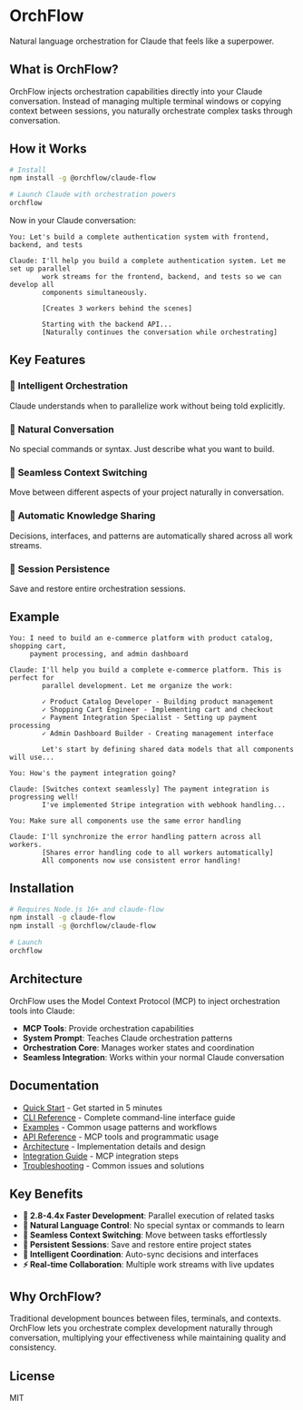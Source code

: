 # OrchFlow

Natural language orchestration for Claude that feels like a superpower.

## What is OrchFlow?

OrchFlow injects orchestration capabilities directly into your Claude conversation. Instead of managing multiple terminal windows or copying context between sessions, you naturally orchestrate complex tasks through conversation.

## How it Works

```bash
# Install
npm install -g @orchflow/claude-flow

# Launch Claude with orchestration powers
orchflow
```

Now in your Claude conversation:

```
You: Let's build a complete authentication system with frontend, backend, and tests

Claude: I'll help you build a complete authentication system. Let me set up parallel 
        work streams for the frontend, backend, and tests so we can develop all 
        components simultaneously.

        [Creates 3 workers behind the scenes]
        
        Starting with the backend API...
        [Naturally continues the conversation while orchestrating]
```

## Key Features

### 🧠 **Intelligent Orchestration**
Claude understands when to parallelize work without being told explicitly.

### 💬 **Natural Conversation**
No special commands or syntax. Just describe what you want to build.

### 🔄 **Seamless Context Switching**
Move between different aspects of your project naturally in conversation.

### 🔗 **Automatic Knowledge Sharing**
Decisions, interfaces, and patterns are automatically shared across all work streams.

### 💾 **Session Persistence**
Save and restore entire orchestration sessions.

## Example

```
You: I need to build an e-commerce platform with product catalog, shopping cart, 
     payment processing, and admin dashboard

Claude: I'll help you build a complete e-commerce platform. This is perfect for 
        parallel development. Let me organize the work:

        ✓ Product Catalog Developer - Building product management
        ✓ Shopping Cart Engineer - Implementing cart and checkout
        ✓ Payment Integration Specialist - Setting up payment processing  
        ✓ Admin Dashboard Builder - Creating management interface

        Let's start by defining shared data models that all components will use...

You: How's the payment integration going?

Claude: [Switches context seamlessly] The payment integration is progressing well! 
        I've implemented Stripe integration with webhook handling...

You: Make sure all components use the same error handling

Claude: I'll synchronize the error handling pattern across all workers. 
        [Shares error handling code to all workers automatically]
        All components now use consistent error handling!
```

## Installation

```bash
# Requires Node.js 16+ and claude-flow
npm install -g claude-flow
npm install -g @orchflow/claude-flow

# Launch
orchflow
```

## Architecture

OrchFlow uses the Model Context Protocol (MCP) to inject orchestration tools into Claude:

- **MCP Tools**: Provide orchestration capabilities
- **System Prompt**: Teaches Claude orchestration patterns  
- **Orchestration Core**: Manages worker states and coordination
- **Seamless Integration**: Works within your normal Claude conversation

## Documentation

- [Quick Start](QUICK_START.md) - Get started in 5 minutes
- [CLI Reference](CLI_REFERENCE.md) - Complete command-line interface guide
- [Examples](EXAMPLES.md) - Common usage patterns and workflows
- [API Reference](API.md) - MCP tools and programmatic usage
- [Architecture](ARCHITECTURE.md) - Implementation details and design
- [Integration Guide](INTEGRATION_GUIDE.md) - MCP integration steps
- [Troubleshooting](TROUBLESHOOTING.md) - Common issues and solutions

## Key Benefits

- **🚀 2.8-4.4x Faster Development**: Parallel execution of related tasks
- **🧠 Natural Language Control**: No special syntax or commands to learn
- **🔄 Seamless Context Switching**: Move between tasks effortlessly
- **💾 Persistent Sessions**: Save and restore entire project states
- **🎯 Intelligent Coordination**: Auto-sync decisions and interfaces
- **⚡ Real-time Collaboration**: Multiple work streams with live updates

## Why OrchFlow?

Traditional development bounces between files, terminals, and contexts. OrchFlow lets you orchestrate complex development naturally through conversation, multiplying your effectiveness while maintaining quality and consistency.

## License

MIT